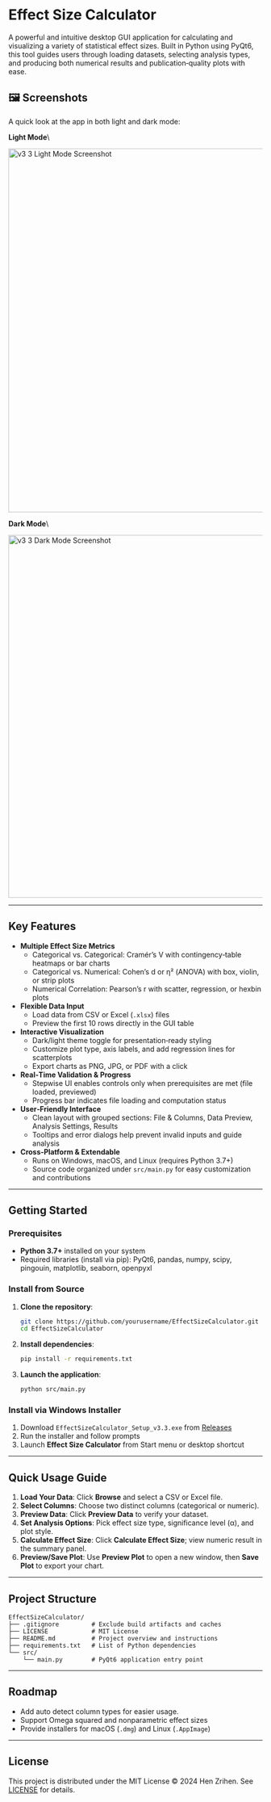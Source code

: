 # Effect Size Calculator

A powerful and intuitive desktop GUI application for calculating and visualizing a variety of statistical effect sizes. Built in Python using PyQt6, this tool guides users through loading datasets, selecting analysis types, and producing both numerical results and publication‑quality plots with ease.

## 🖼 Screenshots

A quick look at the app in both light and dark mode:

**Light Mode**\

<img width="532" height="721" alt="v3 3 Light Mode Screenshot " src="https://github.com/user-attachments/assets/aed0c7e1-f080-4c19-8d20-785ffd705cd5" />

**Dark Mode**\

<img width="536" height="719" alt="v3 3 Dark Mode Screenshot " src="https://github.com/user-attachments/assets/4421b4f7-4392-4b59-a13a-f511cd6b7e3e" />

---

## Key Features

- **Multiple Effect Size Metrics**
  - Categorical vs. Categorical: Cramér’s V with contingency‑table heatmaps or bar charts
  - Categorical vs. Numerical: Cohen’s d or η² (ANOVA) with box, violin, or strip plots
  - Numerical Correlation: Pearson’s r with scatter, regression, or hexbin plots
- **Flexible Data Input**
  - Load data from CSV or Excel (`.xlsx`) files
  - Preview the first 10 rows directly in the GUI table
- **Interactive Visualization**
  - Dark/light theme toggle for presentation‑ready styling
  - Customize plot type, axis labels, and add regression lines for scatterplots
  - Export charts as PNG, JPG, or PDF with a click
- **Real‑Time Validation & Progress**
  - Stepwise UI enables controls only when prerequisites are met (file loaded, previewed)
  - Progress bar indicates file loading and computation status
- **User‑Friendly Interface**
  - Clean layout with grouped sections: File & Columns, Data Preview, Analysis Settings, Results
  - Tooltips and error dialogs help prevent invalid inputs and guide analysis
- **Cross‑Platform & Extendable**
  - Runs on Windows, macOS, and Linux (requires Python 3.7+)
  - Source code organized under `src/main.py` for easy customization and contributions

---

## Getting Started

### Prerequisites

- **Python 3.7+** installed on your system
- Required libraries (install via pip): PyQt6, pandas, numpy, scipy, pingouin, matplotlib, seaborn, openpyxl

### Install from Source

1. **Clone the repository**:
   ```bash
   git clone https://github.com/yourusername/EffectSizeCalculator.git
   cd EffectSizeCalculator
   ```
2. **Install dependencies**:
   ```bash
   pip install -r requirements.txt
   ```
3. **Launch the application**:
   ```bash
   python src/main.py
   ```

### Install via Windows Installer

1. Download `EffectSizeCalculator_Setup_v3.3.exe` from [Releases](https://github.com/yourusername/EffectSizeCalculator/releases)
2. Run the installer and follow prompts
3. Launch **Effect Size Calculator** from Start menu or desktop shortcut

---

## Quick Usage Guide

1. **Load Your Data**: Click **Browse** and select a CSV or Excel file.
2. **Select Columns**: Choose two distinct columns (categorical or numeric).
3. **Preview Data**: Click **Preview Data** to verify your dataset.
4. **Set Analysis Options**: Pick effect size type, significance level (α), and plot style.
5. **Calculate Effect Size**: Click **Calculate Effect Size**; view numeric result in the summary panel.
6. **Preview/Save Plot**: Use **Preview Plot** to open a new window, then **Save Plot** to export your chart.

---

## Project Structure

```
EffectSizeCalculator/
├── .gitignore         # Exclude build artifacts and caches
├── LICENSE            # MIT License
├── README.md          # Project overview and instructions
├── requirements.txt   # List of Python dependencies
└── src/
    └── main.py        # PyQt6 application entry point
```

---

## Roadmap

- Add auto detect column types for easier usage.
- Support Omega squared and nonparametric effect sizes
- Provide installers for macOS (`.dmg`) and Linux (`.AppImage`)

---

## License

This project is distributed under the MIT License © 2024 Hen Zrihen. See [LICENSE](LICENSE) for details.

